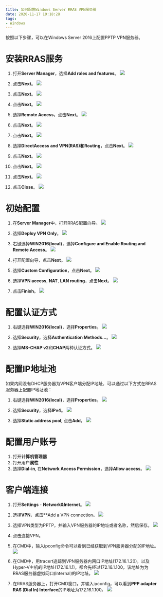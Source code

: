 ```yaml
---
title: 如何配置Windows Server RRAS VPN服务器
date: 2020-11-17 19:18:28
tags:
- Windows
---
```


按照以下步骤，可以在Windows Server 2016上配置PPTP VPN服务器。

# 安装RRAS服务
1. 打开**Server Manager**，选择**Add roles and features**。
![](/images/436.png)

2. 点击**Next**。
![](/images/437.png)

<!-- more -->

3. 点击**Next**。
![](/images/438.png)

4. 点击**Next**。
![](/images/439.png)

5. 选择**Remote Access**，点击**Next**。
![](/images/440.png)

6. 点击**Next**。
![](/images/441.png)

7. 点击**Next**。
![](/images/442.png)

8. 选择**DirectAccess and VPN(RAS)**和**Routing**，点击**Next**。
![](/images/443.png)

9. 点击**Next**。
![](/images/444.png)

10. 点击**Next**。
![](/images/445.png)

11. 点击**Next**。
![](/images/446.png)

12. 点击**Close**。
![](/images/447.png)

# 初始配置

1. 在**Server Manager**中，打开RRAS配置向导。
![](/images/448.png)

2. 选择**Deploy VPN Only**。
![](/images/449.png)

3. 右键选择**WIN2016(local)**，选择**Configure and Enable Routing and Remote Access**。
![](/images/450.png)

4. 打开配置向导，点击**Next**。
![](/images/451.png)

5. 选择**Custom Configuration**，点击**Next**。
![](/images/452.png)

6. 选择**VPN access**, **NAT**, **LAN routing**，点击**Next**。
![](/images/453.png)

7. 点击**Finish**。
![](/images/454.png)

# 配置认证方式

1. 右键选择**WIN2016(local)**，选择**Properties**。
![](/images/455.png)

2. 选择**Security**，选择**Authentication Methods...**。
![](/images/456.png)

3. 选择**MS-CHAP v2**和**CHAP**两种认证方式。
![](/images/457.png)

# 配置IP地址池

如果内网没有DHCP服务器为VPN客户端分配IP地址，可以通过以下方式在RRAS服务器上配置IP地址池：

1. 右键选择**WIN2016(local)**，选择**Properties**。
![](/images/455.png)

2. 选择**Security**，选择**IPv4**。
![](/images/458.png)

3. 选择**Static address pool**, 点击**Add**。
![](/images/459.png)

# 配置用户账号

1. 打开**计算机管理器**
2. 打开用户**属性**
3. 选择**Dial-in**, 在**Network Access Permission**，选择**Allow access**。
![](/images/460.png)

# 客户端连接

1. 打开**Settings** - **Network&Internet**。
![](/images/461.png)

2. 选择**VPN**，点击**Add a VPN connection。
![](/images/462.png)

3. 选择VPN类型为PPTP，并输入VPN服务器的IP地址或者名称，然后保存。
![](/images/463.png)

4. 点击连接VPN。

5. 在CMD中，输入ipconfig命令可以看到已经获取到VPN服务器分配的IP地址。
![](/images/464.png)

6. 在CMD中，用tracert追踪到VPN服务器内网口IP地址(172.16.1.20)，以及Hyper-V主机的IP地址(172.16.1.1)，都会先经过172.16.1.100。该地址为为RRAS服务器虚拟网口(Internal)的IP地址。
![](/images/465.png)

7. 在RRAS服务器上，打开CMD窗口，并输入ipconfig，可以看到**PPP adapter RAS (Dial In) Interface**的IP地址为172.16.1.100。
![](/images/466.png)
